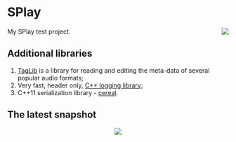 # SPlay

<img src="https://raw.github.com/SMelanko/STest/master/res/Icons/btn_play.png" align="right"/><p>My SPlay test project.</p>


## Additional libraries

1. [TagLib](https://taglib.github.io/) is a library for reading and editing the meta-data of several popular audio formats;
2. Very fast, header only, [C++ logging library](https://github.com/gabime/spdlog);
3. C++11 serialization library - [cereal](https://github.com/USCiLab/cereal).


## The latest snapshot

<p align="center"><img src="https://raw.github.com/SMelanko/STest/master/snap/2016_03_08.png"/></p>
